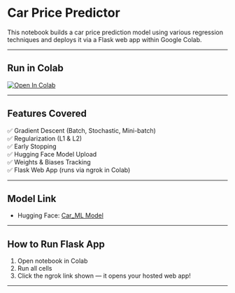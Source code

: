 #  Car Price Predictor

This notebook builds a car price prediction model using various regression techniques and deploys it via a Flask web app within Google Colab.

---

##  Run in Colab

[![Open In Colab](https://colab.research.google.com/assets/colab-badge.svg)](https://colab.research.google.com/github/HEERHARISH1/ANO3_ML/blob/main/i222371_ANO3%20(5).ipynb)

---

##  Features Covered

✅ Gradient Descent (Batch, Stochastic, Mini-batch)  
✅ Regularization (L1 & L2)  
✅ Early Stopping  
✅ Hugging Face Model Upload  
✅ Weights & Biases Tracking  
✅ Flask Web App (runs via ngrok in Colab)

---

##  Model Link

- Hugging Face: [Car_ML Model](https://huggingface.co/heerheer/Car_ML)

---

##  How to Run Flask App

1. Open notebook in Colab  
2. Run all cells  
3. Click the ngrok link shown — it opens your hosted web app!

---

